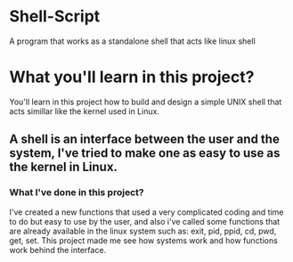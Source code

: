 # Shell-Script
A program that works as a standalone shell that acts like linux shell

# What you'll learn in this project?

You'll learn in this project how to build and design a simple UNIX shell that acts simillar like the kernel used in Linux.

## A shell is an interface between the user and the system, I've tried to make one as easy to use as the kernel in Linux.

### What I've done in this project? 

I've created a new functions that used a very complicated coding and time to do but easy to use by the user, and also i've called some functions that are already
available in the linux system such as: exit, pid, ppid, cd, pwd, get, set.
This project made me see how systems work and how functions work behind the interface.
